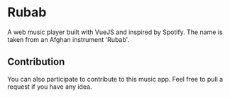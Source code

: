 # Rubab

A web music player built with VueJS and inspired by Spotify. The name is taken from an Afghan instrument 'Rubab'.

## Contribution 

You can also participate to contribute to this music app. Feel free to pull a request if you have any idea.
